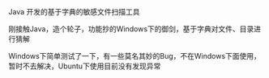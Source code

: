 Java 开发的基于字典的敏感文件扫描工具

刚接触Java，造个轮子，功能抄的Windows下的御剑，基于字典对文件、目录进行猜解

Windows下简单测试了一下，有一些莫名其妙的Bug，不在Windows下面使用，暂时不去解决，Ubuntu下使用目前没有发现异常
